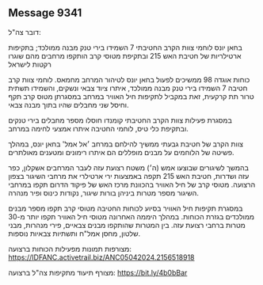 ## Message 9341

דובר צה"ל:

בחאן יונס לוחמי צוות הקרב החטיבתי 7 השמידו בירי טנק מבנה ממולכד; בתקיפות ארטילריות של חטיבת האש 215 ובתקיפת מטוסי קרב הותקפו מרחבים מהם שוגרו רקטות לישראל

כוחות אוגדה 98 ממשיכים לפעול בחאן יונס לטיהור המרחב מחמאס. לוחמי צוות קרב חטיבה 7 השמידו בירי טנק מבנה ממולכד, איתרו ציוד צבאי ונשקים, והשמידו תשתית טרור תת קרקעית, זאת במקביל לתקיפות חיל האוויר במרחב במסגרתן מטוס קרב תקף וחיסל שני מחבלים שהיו בתוך מבנה צבאי.

במסגרת פעילות צוות הקרב החטיבתי קומנדו חוסלו מספר מחבלים בירי טנקים ובתקיפת כלי טיס, לוחמי החטיבה איתרו אמצעי לחימה במרחב.

צוות הקרב של חטיבת גבעתי ממשיך להילחם במרחב ׳אל אמל' בחאן יונס, במהלך פשיטה של הלוחמים על מבנים מופללים הם איתרו רימונים ומטענים מאולתרים.

בהמשך לשיגורים שבוצעו אמש (ה׳) משטח רצועת עזה לעבר המרחבים אשקלון, כפר עזה ושדרות, חטיבת האש 215 תקפה באמצעות ירי ארטילרי את מרחבי השיגור בצפון הרצועה. מטוסי קרב של חיל האוויר בהכוונת מרכז האש של פיקוד הדרום תקפו במרחבי השיגור מספר מטרות ביניהן בורות שיגור, נקודות כינוס ופיר מנהרה.

במסגרת תקיפות חיל האוויר בסיוע לכוחות החטיבה מטוסי קרב תקפו מספר מבנים ממולכדים בגזרת הכוחות.
במהלך היממה האחרונה מטוסי חיל האוויר תקפו יותר מ-30 מטרות ברחבי רצועת עזה. בין המטרות שהותקפו מבנים צבאיים, פירי מנהרות, מבני שלטון, מחסן אמל"ח ותשתיות צבאיות נוספות.

מצורפות תמונות מפעילות הכוחות ברצועה: https://IDFANC.activetrail.biz/ANC05042024.2156518918

מצורף תיעוד מתקיפות צה"ל ברצועה: https://bit.ly/4b0bBar

